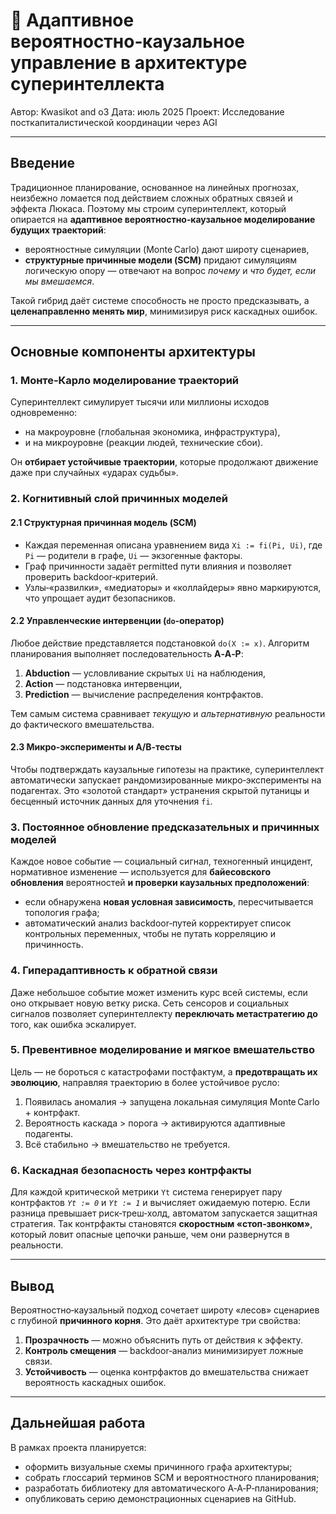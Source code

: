 # 🧠 Адаптивное вероятностно‑каузальное управление в архитектуре суперинтеллекта

Автор: Kwasikot and o3
Дата: июль 2025
Проект: Исследование посткапиталистической координации через AGI

---

## Введение

Традиционное планирование, основанное на линейных прогнозах, неизбежно ломается под действием сложных обратных связей и эффекта Люкаса.
Поэтому мы строим суперинтеллект, который опирается на **адаптивное вероятностно‑каузальное моделирование будущих траекторий**:

* вероятностные симуляции (Monte Carlo) дают широту сценариев,
* **структурные причинные модели (SCM)** придают симуляциям логическую опору — отвечают на вопрос *почему* и *что будет, если мы вмешаемся*.

Такой гибрид даёт системе способность не просто предсказывать, а **целенаправленно менять мир**, минимизируя риск каскадных ошибок.

---

## Основные компоненты архитектуры

### 1. Монте‑Карло моделирование траекторий

Суперинтеллект симулирует тысячи или миллионы исходов одновременно:

* на макроуровне (глобальная экономика, инфраструктура),
* и на микроуровне (реакции людей, технические сбои).

Он **отбирает устойчивые траектории**, которые продолжают движение даже при случайных «ударах судьбы».

### 2. Когнитивный слой причинных моделей

#### 2.1 Структурная причинная модель (SCM)

* Каждая переменная описана уравнением вида `Xi := fi(Pi, Ui)`, где `Pi` — родители в графе, `Ui` — экзогенные факторы.
* Граф причинности задаёт permitted пути влияния и позволяет проверить backdoor‑критерий.
* Узлы‑«развилки», «медиаторы» и «коллайдеры» явно маркируются, что упрощает аудит безопасников.

#### 2.2 Управленческие интервенции (`do`‑оператор)

Любое действие представляется подстановкой `do(X := x)`.
Алгоритм планирования выполняет последовательность **A‑A‑P**:

1. **Abduction** — условливание скрытых `Ui` на наблюдения,
2. **Action** — подстановка интервенции,
3. **Prediction** — вычисление распределения контрфактов.

Тем самым система сравнивает *текущую* и *альтернативную* реальности до фактического вмешательства.

#### 2.3 Микро‑эксперименты и A/B‑тесты

Чтобы подтверждать каузальные гипотезы на практике, суперинтеллект автоматически запускает рандомизированные микро‑эксперименты на подагентах.
Это «золотой стандарт» устранения скрытой путаницы и бесценный источник данных для уточнения `fi`.

### 3. Постоянное обновление предсказательных и причинных моделей

Каждое новое событие — социальный сигнал, техногенный инцидент, нормативное изменение — используется для **байесовского обновления** вероятностей **и проверки каузальных предположений**:

* если обнаружена **новая условная зависимость**, пересчитывается топология графа;
* автоматический анализ backdoor‑путей корректирует список контрольных переменных, чтобы не путать корреляцию и причинность.

### 4. Гиперадаптивность к обратной связи

Даже небольшое событие может изменить курс всей системы, если оно открывает новую ветку риска.
Сеть сенсоров и социальных сигналов позволяет суперинтеллекту **переключать метастратегию до** того, как ошибка эскалирует.

### 5. Превентивное моделирование и мягкое вмешательство

Цель — не бороться с катастрофами постфактум, а **предотвращать их эволюцию**, направляя траекторию в более устойчивое русло:

1. Появилась аномалия → запущена локальная симуляция Monte Carlo + контрфакт.
2. Вероятность каскада > порога → активируются адаптивные подагенты.
3. Всё стабильно → вмешательство не требуется.

### 6. Каскадная безопасность через контрфакты

Для каждой критической метрики `Yt` система генерирует пару контрфактов *`Yt := 0`* и *`Yt := 1`* и вычисляет ожидаемую потерю.
Если разница превышает риск‑треш‑холд, автоматом запускается защитная стратегия.
Так контрфакты становятся **скоростным «стоп‑звонком»**, который ловит опасные цепочки раньше, чем они развернутся в реальности.

---

## Вывод

Вероятностно‑каузальный подход сочетает широту «лесов» сценариев с глубиной **причинного корня**.
Это даёт архитектуре три свойства:

1. **Прозрачность** — можно объяснить путь от действия к эффекту.
2. **Контроль смещения** — backdoor‑анализ минимизирует ложные связи.
3. **Устойчивость** — оценка контрфактов до вмешательства снижает вероятность каскадных ошибок.

---

## Дальнейшая работа

В рамках проекта планируется:

* оформить визуальные схемы причинного графа архитектуры;
* собрать глоссарий терминов SCM и вероятностного планирования;
* разработать библиотеку для автоматического A‑A‑P‑планирования;
* опубликовать серию демонстрационных сценариев на GitHub.
